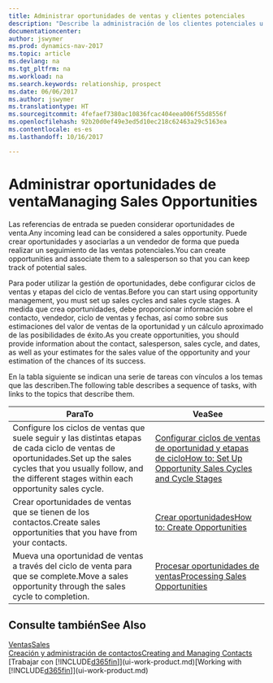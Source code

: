 ```yaml
---
title: Administrar oportunidades de ventas y clientes potenciales
description: "Describe la administración de los clientes potenciales u oportunidades de venta entrantes en Dynamics NAV, y la asociación de la oportunidad con un vendedor para realizar un seguimiento de las ventas potenciales."
documentationcenter: 
author: jswymer
ms.prod: dynamics-nav-2017
ms.topic: article
ms.devlang: na
ms.tgt_pltfrm: na
ms.workload: na
ms.search.keywords: relationship, prospect
ms.date: 06/06/2017
ms.author: jswymer
ms.translationtype: HT
ms.sourcegitcommit: 4fefaef7380ac10836fcac404eea006f55d8556f
ms.openlocfilehash: 92b20d0ef49e3ed5d10ec218c62463a29c5163ea
ms.contentlocale: es-es
ms.lasthandoff: 10/16/2017

---
```

# <a name="managing-sales-opportunities"></a><span data-ttu-id="a4dc7-103">Administrar oportunidades de venta</span><span class="sxs-lookup"><span data-stu-id="a4dc7-103">Managing Sales Opportunities</span></span>
<span data-ttu-id="a4dc7-104">Las referencias de entrada se pueden considerar oportunidades de venta.</span><span class="sxs-lookup"><span data-stu-id="a4dc7-104">Any incoming lead can be considered a sales opportunity.</span></span> <span data-ttu-id="a4dc7-105">Puede crear oportunidades y asociarlas a un vendedor de forma que pueda realizar un seguimiento de las ventas potenciales.</span><span class="sxs-lookup"><span data-stu-id="a4dc7-105">You can create opportunities and associate them to a salesperson so that you can keep track of potential sales.</span></span>

<span data-ttu-id="a4dc7-106">Para poder utilizar la gestión de oportunidades, debe configurar ciclos de ventas y etapas del ciclo de ventas.</span><span class="sxs-lookup"><span data-stu-id="a4dc7-106">Before you can start using opportunity management, you must set up sales cycles and sales cycle stages.</span></span> <span data-ttu-id="a4dc7-107">A medida que crea oportunidades, debe proporcionar información sobre el contacto, vendedor, ciclo de ventas y fechas, así como sobre sus estimaciones del valor de ventas de la oportunidad y un cálculo aproximado de las posibilidades de éxito.</span><span class="sxs-lookup"><span data-stu-id="a4dc7-107">As you create opportunities, you should provide information about the contact, salesperson, sales cycle, and dates, as well as your estimates for the sales value of the opportunity and your estimation of the chances of its success.</span></span>

<span data-ttu-id="a4dc7-108">En la tabla siguiente se indican una serie de tareas con vínculos a los temas que las describen.</span><span class="sxs-lookup"><span data-stu-id="a4dc7-108">The following table describes a sequence of tasks, with links to the topics that describe them.</span></span> 

| <span data-ttu-id="a4dc7-109">Para</span><span class="sxs-lookup"><span data-stu-id="a4dc7-109">To</span></span> | <span data-ttu-id="a4dc7-110">Vea</span><span class="sxs-lookup"><span data-stu-id="a4dc7-110">See</span></span> |
| --- | --- |
| <span data-ttu-id="a4dc7-111">Configure los ciclos de ventas que suele seguir y las distintas etapas de cada ciclo de ventas de oportunidades.</span><span class="sxs-lookup"><span data-stu-id="a4dc7-111">Set up the sales cycles that you usually follow, and the different stages within each opportunity sales cycle.</span></span> |[<span data-ttu-id="a4dc7-112">Configurar ciclos de ventas de oportunidad y etapas de ciclo</span><span class="sxs-lookup"><span data-stu-id="a4dc7-112">How to: Set Up Opportunity Sales Cycles and Cycle Stages</span></span>](marketing-how-setup-opportunity-sales-cycles-stages.md) |
| <span data-ttu-id="a4dc7-113">Crear oportunidades de ventas que se tienen de los contactos.</span><span class="sxs-lookup"><span data-stu-id="a4dc7-113">Create sales opportunities that you have from your contacts.</span></span> |[<span data-ttu-id="a4dc7-114">Crear oportunidades</span><span class="sxs-lookup"><span data-stu-id="a4dc7-114">How to: Create Opportunities</span></span>](marketing-how-create-opportunities.md) |
| <span data-ttu-id="a4dc7-115">Mueva una oportunidad de ventas a través del ciclo de venta para que se complete.</span><span class="sxs-lookup"><span data-stu-id="a4dc7-115">Move a sales opportunity through the sales cycle to completion.</span></span> |[<span data-ttu-id="a4dc7-116">Procesar oportunidades de ventas</span><span class="sxs-lookup"><span data-stu-id="a4dc7-116">Processing Sales Opportunities</span></span>](marketing-processing-sales-opportunities.md) |

## <a name="see-also"></a><span data-ttu-id="a4dc7-117">Consulte también</span><span class="sxs-lookup"><span data-stu-id="a4dc7-117">See Also</span></span>
[<span data-ttu-id="a4dc7-118">Ventas</span><span class="sxs-lookup"><span data-stu-id="a4dc7-118">Sales</span></span>](sales-manage-sales.md)  
[<span data-ttu-id="a4dc7-119">Creación y administración de contactos</span><span class="sxs-lookup"><span data-stu-id="a4dc7-119">Creating and Managing Contacts</span></span>](marketing-contacts.md)  
<span data-ttu-id="a4dc7-120">[Trabajar con [!INCLUDE[d365fin](includes/d365fin_md.md)]](ui-work-product.md)</span><span class="sxs-lookup"><span data-stu-id="a4dc7-120">[Working with [!INCLUDE[d365fin](includes/d365fin_md.md)]](ui-work-product.md)</span></span>

